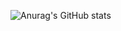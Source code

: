![Anurag's GitHub stats](https://github-readme-stats.vercel.app/api?username=rhakdkrehd&show_icons=true&theme=radical)
